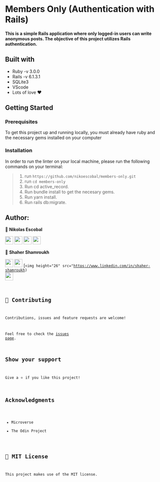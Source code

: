 # Members Only (Authentication with Rails)

#### This is a simple Rails application where only logged-in users can write anonymous posts. The objective of this project utilizes Rails authentication.


## Built with

- Ruby -v 3.0.0
- Rails -v 6.1.3.1
- SQLite3
- VScode
- Lots of love :heart:

## Getting Started

### Prerequisites

To get this project up and running locally, you must already have ruby and the necessary gems installed on your computer

### Installation

In order to run the linter on your local machine, please run the following commands on your terminal:

> 1. run `https://github.com/nikoescobal/members-only.git`
> 2. run `cd members-only`
> 3. Run cd active_record.
> 4. Run bundle install to get the necesary gems.
> 5. Run yarn install.
> 6. Run rails db:migrate.

## Author:

👤 **Nikolas Escobal**

[<code><img height="26" src="https://cdn.iconscout.com/icon/free/png-256/github-153-675523.png"></code>](https://github.com/nikoescobal)
[<code><img height="26" src="https://upload.wikimedia.org/wikipedia/sco/thumb/9/9f/Twitter_bird_logo_2012.svg/1200px-Twitter_bird_logo_2012.svg.png"></code>](https://twitter.com/nikoescobal)
[<code><img height="26" src="https://upload.wikimedia.org/wikipedia/commons/thumb/c/c9/Linkedin.svg/1200px-Linkedin.svg.png"></code>](https://www.linkedin.com/in/nikolas-escobal/)
 <a href="mailto:niko.escobal@gmail.com?subject=Sup Niko?"><img height="26" src="https://cdn.worldvectorlogo.com/logos/official-gmail-icon-2020-.svg"></a>
 

 
 👤 **Shaher Shamroukh**
 
[<code><img height="26" src="https://cdn.iconscout.com/icon/free/png-256/github-153-675523.png"></code>](https://github.com/Shaher-11)
[<code><img height="26" src="https://upload.wikimedia.org/wikipedia/sco/thumb/9/9f/Twitter_bird_logo_2012.svg/1200px-Twitter_bird_logo_2012.svg.png"></code>](https://twitter.com/ShaherShamroukh/)
[<code><img height="26" src="https://www.linkedin.com/in/shaher-shamroukh)
 <a href="mailto:shahershamroukh@gmail.com?subject=Sup Niko?"><img height="26" src="https://cdn.worldvectorlogo.com/logos/official-gmail-icon-2020-.svg"></a>

## 🤝 Contributing

Contributions, issues and feature requests are welcome!

Feel free to check the [issues page](https://github.com/nikoescobal/members-only/issues).

## Show your support

Give a ⭐️ if you like this project!

## Acknowledgments

- Microverse
- The Odin Project

## 📝 MIT License

This project makes use of the MIT license.
